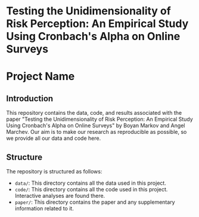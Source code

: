 # Testing the Unidimensionality of Risk Perception: An Empirical Study Using Cronbach's Alpha on Online Surveys

# Project Name

## Introduction

This repository contains the data, code, and results associated with the paper "Testing the Unidimensionality of Risk Perception: An Empirical Study Using Cronbach's Alpha on Online Surveys" by Boyan Markov and Angel Marchev. Our aim is to make our research as reproducible as possible, so we provide all our data and code here.

## Structure

The repository is structured as follows:

- `data/`: This directory contains all the data used in this project.
- `code/`: This directory contains all the code used in this project. Interactive analyses are found there.
- `paper/`: This directory contains the paper and any supplementary information related to it.


